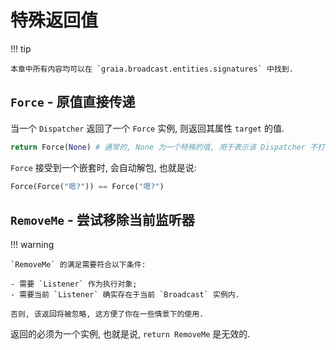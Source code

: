 # 特殊返回值

!!! tip

    本章中所有内容均可以在 `graia.broadcast.entities.signatures` 中找到.


## `Force` - 原值直接传递

当一个 `Dispatcher` 返回了一个 `Force` 实例, 则返回其属性 `target` 的值.

```python
return Force(None) # 通常的, None 为一个特殊的值, 用于表示该 Dispatcher 不打算解析当前的参数; 使用 Force 可使 None 作为参数解析的结果被传入.
```

`Force` 接受到一个嵌套时, 会自动解包, 也就是说:

```python
Force(Force("嗯?")) == Force("嗯?")
```

## `RemoveMe` - 尝试移除当前监听器

!!! warning

    `RemoveMe` 的满足需要符合以下条件:

    - 需要 `Listener` 作为执行对象;
    - 需要当前 `Listener` 确实存在于当前 `Broadcast` 实例内.

    否则, 该返回将被忽略, 这方便了你在一些情景下的使用.

返回的必须为一个实例, 也就是说, `return RemoveMe` 是无效的.
